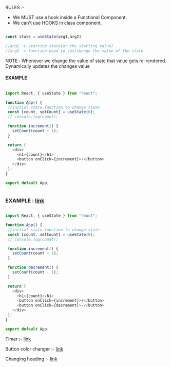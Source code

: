 RULES :- 

- We MUST use a hook inside a Functional Component.
- We can't use HOOKS in class component.

```js

const state = useState(arg1,arg2)

//arg1 -> starting state(or the starting value)
//arg2 -> function used to set/change the value of the state


```

 NOTE : Whenever we change the value of state that value gets re-rendered. 
 Dynamically updates the changes value
 
 
 #### EXAMPLE
 
 ```js
 
 import React, { useState } from "react";

function App() {
  //initial state,function to change state
  const [count, setCount] = useState(0);
  // console.log(count);

  function increment() {
    setCount(count + 1);
  }

  return (
    <div>
      <h1>{count}</h1>
      <button onClick={increment}>+</button>
    </div>
  );
}

export default App;

 
 
 ```

 
 
 
 ### EXAMPLE : [link](https://codesandbox.io/s/usestate-hook-forked-fixm2t?file=/src/components/App.jsx)
 
 ```js
 
 import React, { useState } from "react";

function App() {
  //initial state,function to change state
  const [count, setCount] = useState(0);
  // console.log(count);

  function increment() {
    setCount(count + 1);
  }

  function decrement() {
    setCount(count - 1);
  }

  return (
    <div>
      <h1>{count}</h1>
      <button onClick={increment}>+</button>
      <button onClick={decrement}>-</button>
    </div>
  );
}

export default App;

 
 ```
 
Timer :- [link](https://codesandbox.io/s/usestate-hook-practice-forked-ipy4gf?file=/src/components/App.jsx)

Button color changer :- [link](https://codesandbox.io/s/event-handling-in-react-forked-gx2wgy?file=/src/components/App.jsx)

Changing heading :- [link](https://codesandbox.io/s/react-forms-forked-n5ej8u?file=/src/components/App.jsx)
